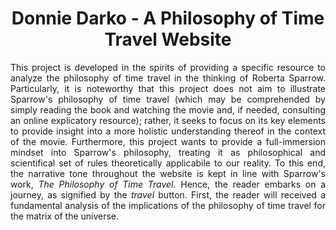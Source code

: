 <h1 align="center"> Donnie Darko - A Philosophy of Time Travel Website </h1>

<p align="justify">This project is developed in the spirits of providing a specific resource to analyze the philosophy of time travel in the thinking of Roberta Sparrow.
Particularly, it is noteworthy that this project does not aim to illustrate Sparrow's philosophy of time travel (which may be comprehended by simply reading the book and watching the movie and, if needed, consulting an online explicatory resource); rather, it seeks to focus on its key elements to provide insight into a more holistic understanding thereof in the context of the movie.
Furthermore, this project wants to provide a full-immersion mindset into Sparrow's philosophy, treating it as philosophical and scientifical set of rules theoretically applicabile to our reality. To this end, the narrative tone throughout the website is kept in line with Sparrow's work, <i>The Philosophy of Time Travel</i>.
Hence, the reader embarks on a journey, as signified by the <i>travel</i> button.
First, the reader will received a fundamental analysis of the implications of the philosophy of time travel for the matrix of the universe.</p>
